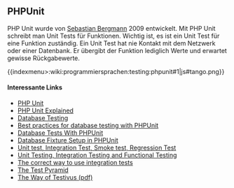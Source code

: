 ## PHPUnit
PHP Unit wurde von [Sebastian Bergmann](https://twitter.com/s_bergmann?lang=de) 2009 entwickelt. Mit PHP Unit schreibt man Unit Tests für Funktionen. Wichtig ist, es ist ein Unit Test für eine Funktion zuständig. Ein Unit Test hat nie Kontakt mit dem Netzwerk oder einer Datenbank. Er übergibt der Funktion lediglich Werte und erwartet gewisse Rückgabewerte.


{{indexmenu>:wiki:programmiersprachen:testing:phpunit#1|js#tango.png}}
#### Interessante Links
  * [PHP Unit](https://phpunit.de/)
  * [PHP Unit Explained](https://phpunitexplained.com/)
  * [Database Testing](https://phpunit.de/manual/current/en/database.html)
  * [Best practices for database testing with PHPUnit ](http://stackoverflow.com/a/3817970)
  * [Database Tests With PHPUnit](https://qafoo.com/blog/090_database_tests_with_phpunit.html)
  * [Database Fixture Setup in PHPUnit ](https://qafoo.com/blog/091_database_fixture_setup_in_phpunit.html)
  * [Unit test, Integration Test, Smoke test, Regression Test](http://stackoverflow.com/a/520116)
  * [Unit Testing, Integration Testing and Functional Testing](https://codeutopia.net/blog/2015/04/11/what-are-unit-testing-integration-testing-and-functional-testing/)
  * [The correct way to use integration tests](https://zeroturnaround.com/rebellabs/the-correct-way-to-use-integration-tests-in-your-build-process/)
  * [The Test Pyramid](https://martinfowler.com/bliki/TestPyramid.html)
  * [The Way of Testivus (pdf)](http://www.agitar.com/downloads/TheWayOfTestivus.pdf)